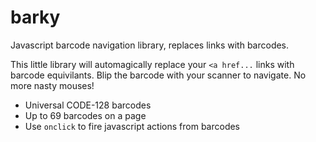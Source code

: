 barky
=====

Javascript barcode navigation library, replaces links with barcodes.

This little library will automagically replace your ```<a href...``` links with barcode equivilants. 
Blip the barcode with your scanner to navigate. 
No more nasty mouses!

* Universal CODE-128 barcodes
* Up to 69 barcodes on a page
* Use ```onclick``` to fire javascript actions from barcodes
